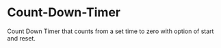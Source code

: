 # Count-Down-Timer
Count Down Timer that counts from a set time to zero with option of start and reset.
